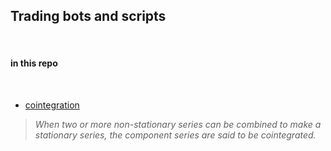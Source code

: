 ## Trading bots and scripts


<br>

#### in this repo

<br>

* [cointegration](cointegration/)

> *When two or more non-stationary series can be combined to make a stationary series, the component series are said to be cointegrated.* 

<br>


